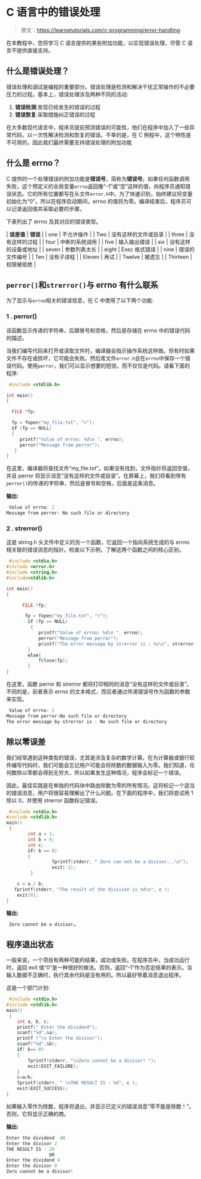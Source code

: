 # C 语言中的错误处理

> 原文：<https://learnetutorials.com/c-programming/error-handling>

在本教程中，您将学习 C 语言提供的某些附加功能，以实现错误处理，尽管 C 语言不提供直接支持。

## 什么是错误处理？

错误处理和调试是编程的重要部分。错误处理是检测和解决干扰正常操作的不必要压力的过程。基本上，错误处理涉及两种不同的活动:

1.  **错误检测**:发现已经发生的错误的过程
2.  **错误恢复**:采取措施纠正错误的过程

在大多数现代语言中，程序员提前预测错误的可能性，他们在程序中加入了一些异常代码，以一次性解决检测和恢复的错误。不幸的是，在 C 例程中，这个特性是不可用的，因此我们最终需要支持错误处理的附加功能

## 什么是 errno？

C 提供的一个处理错误的附加功能是**错误号**，简称为**错误号**。如果任何函数调用失败，这个预定义的全局变量`errno`返回像“-1”或“空”这样的值，向程序员通知错误状态。它的所有位置都写在头文件`error.h`中。为了快速识别，始终建议将变量初始化为“0”。所以在程序启动期间，errno 的值将为零。编译结束后，程序员可以记录返回值并采取必要的步骤。

下表列出了 errno 及其对应的错误类型。

| **误差值** | **错误** |
| one | 不允许操作 |
| Two | 没有这样的文件或目录 |
| three | 没有这样的过程 |
| four | 中断的系统调用 |
| five | 输入输出错误 |
| six | 没有这样的设备或地址 |
| seven | 参数列表太长 |
| eight | Exec 格式错误 |
| nine | 错误的文件编号 |
| Ten | 没有子进程 |
| Eleven | 再试 |
| Twelve | 被遗忘 |
| Thirteen | 权限被拒绝 |

## `perror()`和`strerror()`与 errno 有什么联系

为了显示与`errno`相关的错误信息，在 C 中使用了以下两个功能:

### 1 . perror()

该函数显示传递的字符串，后跟冒号和空格，然后是存储在 errno 中的错误代码的描述。

当我们编写代码来打开或读取文件时，编译器会指示操作系统这样做。但有时如果文件不存在或损坏，它可能会失败。然后库文件`error.h`会在`errno`中保存一个错误代码。使用`perror`，我们可以显示想要的短信，而不仅仅是代码。请看下面的程序:

```c
 #include <stdlib.h>

int main()
{

  FILE *fp;

  fp = fopen("my_file.txt", "r");
  if (fp == NULL)
  {
     printf("Value of errno: %d\n ", errno);
     perror("Message from perror");
   }
} 

```

在这里，编译器将查找文件“my_file.txt”。如果没有找到，文件指针将返回空值，并且 perror 将显示消息“没有这样的文件或目录”。在屏幕上，我们将看到带有`perror()`的传递的字符串，然后是冒号和空格，后面是这条消息。

**输出:**

```c
 Value of errno: 2
Message from perror: No such file or directory 
```

### 2 . strerror()

这是 string.h 头文件中定义的另一个函数，它返回一个指向系统生成的与 errno 相关联的错误消息的指针。检查以下示例，了解这两个函数之间的核心区别。

```c
 #include <stdio.h>
#include <error.h>
#include <string.h>
#include<stdlib.h>

int main()
{

      FILE *fp;

       fp = fopen("my_file.txt", "r");
        if (fp == NULL)
         {
            printf("Value of errno: %d\n ", errno);
            perror("Message from perror");
            printf("The error message by strerror is : %s\n", strerror(errno));
        }
        else{
            fclose(fp);
        }
} 

```

在这里，函数 perror 和 strerror 都将打印相同的消息“没有这样的文件或目录”。不同的是，前者表示 errno 的文本格式，而后者通过传递错误号作为函数的参数来实现。

```c
 Value of errno: 2
Message from perror:No such file or directory 
The error message by strerror is : No such file or directory 
```

## 除以零误差

我们经常遇到这种类型的错误，尤其是涉及复杂的数学计算。在为计算器或银行软件编写代码时，我们可能会忘记用户可能会将除数的数据输入为零。我们知道，任何数除以零都会得到无穷大，所以如果发生这种情况，程序会标记一个错误。

因此，最佳实践是在单独的代码块中路由除数为零的所有情况。这将标记一个适当的错误消息，用户将很容易理解出了什么问题。在下面的程序中，我们将尝试用 1 除以 0，并使用 strerror 函数标记错误。

```c
 #include <stdio.h>
#include <stdlib.h>
main()
 {
        int a = 1;
        int b = 0;
        int c;
        if( b == 0)
        {
                 fprintf(stderr, " Zero can not be a divisor...\n");
                 exit(-1);
         }

    c = a / b;
   fprintf(stderr, "The result of the division is %d\n", c );
    exit(0);
} 

```

**输出:**

```c
 Zero cannot be a divisor… 
```

## 程序退出状态

一般来说，一个项目有两种可能的结果，成功或失败。在程序员中，当成功运行时，返回 exit 值“0”是一种很好的做法。否则，返回“-1”作为否定结果的表示。当输入数据不正确时，执行其余代码是没有用的。所以最好带着消息退出程序。

这是一个部门计划:

```c
 #include <stdio.h>
#include <stdlib.h>
main()
 {
    int a, b, c;
    printf(" Enter the dividend");
    scanf("%d",&a);
    printf ("\n Enter the divisor");
    scanf("%d",&b);
    if( b== 0)
    {
        fprintf(stderr, "\nZero cannot be a divisor! ");
        exit(EXIT_FAILURE);
    }
    c=a/b;
    fprintf(stderr, " \nTHE RESULT IS : %d", c );
    exit(EXIT_SUCCESS);
} 

```

如果输入零作为除数，程序将退出，并显示已定义的错误消息“零不能是除数！”。否则，它将显示正确的商。

**输出:**

```c
Enter the dividend  40
Enter the divisor 2
THE RESULT IS : 20
                OR
Enter the dividend 4
Enter the divisor 0
Zero cannot be a divisor! 
```